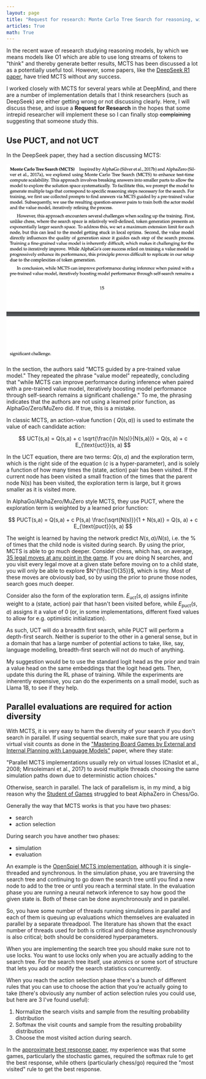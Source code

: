 ```yaml
---
layout: page
title: "Request for research: Monte Carlo Tree Search for reasoning, with PUCT"
articles: True
math: True
---
```


In the recent wave of research studying reasoning models, by which we means models like O1 which are able to use long streams of tokens to "think" and thereby generate better results, MCTS has been discussed a lot as a potentially useful tool. However, some papers, like the [DeepSeek R1 paper](https://github.com/deepseek-ai/DeepSeek-R1/blob/main/DeepSeek_R1.pdf), have tried MCTS without any success.

I worked closely with MCTS for several years while at DeepMind, and there are a number of implementation details that I think researchers (such as DeepSeek) are either getting wrong or not discussing clearly. Here, I will discuss these, and issue a **Request for Research** in the hopes that some intrepid researcher will implement these so I can finally stop ~~complaining~~ suggesting that someone study this.

## Use PUCT, and not UCT

In the DeepSeek paper, they had a section discussing MCTS:

 ![DeepSeek discussion of MCTS](/static/images/deepseek-r1-mcts.png)

 In the section, the authors said "MCTS guided by a pre-trained value model." They repeated the phrase "value model" repeatedly, concluding that "while MCTS can improve performance during inference when paired with a pre-trained value model, iteratively boosting model performance through self-search remains a significant challenge." To me, the phrasing indicates that the authors are not using a learned prior function, as AlphaGo/Zero/MuZero did. If true, this is a mistake.

 In classic MCTS, an action-value function ( $Q(s, a)$) is used to estimate the value of each candidate action:

$$
UCT(s,a) = Q(s,a) + c \sqrt{\frac{\ln N(s)}{N(s,a)}} = Q(s, a) + c E_{\text{uct}}(s, a)
$$

 In the UCT equation, there are two terms: $Q(s, a)$ and the exploration term, which is the right side of the equation ($c$ is a hyper-parameter), and is solely a function of how many times the (state, action) pair has been visited. If the current node has been visited a small fraction of the times that the parent node N(s) has been visited, the exploration term is large, but it grows smaller as it is visited more.

In AlphaGo/AlphaZero/MuZero style MCTS, they use PUCT, where the exploration term is weighted by a learned prior function:

$$
PUCT(s,a) = Q(s,a) + c P(s,a) \frac{\sqrt{N(s)}}{1 + N(s,a)} = Q(s, a) + c E_{\text{puct}}(s, a)
$$

The weight is learned by having the network predict $N(s, a)/N(s)$, i.e. the % of times that the child node is visited during search.
By using the prior, MCTS is able to go much deeper. Consider chess, which has, on average,
[35 legal moves at any point in the game](https://en.wikipedia.org/wiki/Branching_factor). If you are doing N searches, and you visit
every legal move at a given state before moving on to a child state, you will only be able to explore $N^{\frac{1}{35}}$, which is tiny.
Most of these moves are obviously bad, so by using the prior to prune those nodes, search goes much deeper.

Consider also the form of the exploration term. $E_{\text{uct}}(s, a)$ assigns infinite weight to a (state, action) pair that hasn't been visited before,
while $E_{\text{puct}}(s, a)$ assigns it a value of 0 (or, in some implementations, different fixed values to allow for e.g. optimistic initialization).

As such, UCT will do a breadth first search, while PUCT will perform a depth-first search. Neither is superior to the other in a general sense, but in a domain
that has a large number of potential actions to take, like, say, language modelling, breadth-first search will not do much of anything.

My suggestion would be to use the standard logit head as the prior and train a value head on the same embeddings that the logit head gets.
Then, update this during the RL phase of training. While the experiments are inherently expensive, you can do the experiments on a small model, such as Llama 1B,
to see if they help.

## Parallel evaluations are required for action diversity

With MCTS, it is very easy to harm the diversity of your search if you don't search in parallel.
If using sequential search, make sure that you are using virtual visit counts as done in the ["Mastering Board Games by External and Internal Planning with Language Models"](https://deepmind.google/research/publications/139455/) paper, where they state:

"Parallel MCTS implementations usually rely on virtual losses (Chaslot et al., 2008; Mirsoleimani et al., 2017) to avoid multiple threads choosing
the same simulation paths down due to deterministic action choices."

Otherwise, search in parallel. The lack of parallelism is, in my mind, a big reason why the [Student of Games](https://arxiv.org/abs/2112.03178) struggled to beat AlphaZero in Chess/Go.

Generally the way that MCTS works is that you have two phases:

- search
- action selection

During search you have another two phases:

- simulation
- evaluation

An example is the [OpenSpiel MCTS implementation](https://github.com/google-deepmind/open_spiel/blob/master/open_spiel/algorithms/mcts.cc#L351),
although it is single-threaded and synchronous. In the simulation phase, you are
traversing the search tree and continuing to go down the search tree until you
 find a new node to add to the tree or until you reach a terminal state. In the
  evaluation phase you are running a neural network inference to say how good
  the given state is. Both of these can be done asynchronously and in parallel.

  So, you have some number of threads running simulations in parallel and each
  of them is queuing up evaluations which themselves are evaluated in parallel by a
  separate threadpool. The literature has shown that the exact number of threads used
   for both is critical and doing these asynchronously is also critical; both should be considered hyperparameters.

   When you are implementing the search tree you should make sure not to use locks.
    You want to use locks only when you are actually adding to the search tree.
    For the search tree itself, use atomics or some sort of structure that lets you
     add or modify the search statistics concurrently.

When you reach the action selection phase there's a bunch of different rules that you can use to choose the action that you're actually going to take
(there's obviously any number of action selection rules you could use, but here are 3 I've found useful):

1) Normalize the search visits and sample from the resulting probability distribution
2) Softmax the visit counts and sample from the resulting probability distribution
3) Choose the most visited action during search.

In the [approximate best response paper](https://arxiv.org/abs/2004.09677), my experience was that
some games, particularly the stochastic games, required the softmax rule to get the
best response, while others (particularly chess/go) required the "most visited" rule to get the best response.

